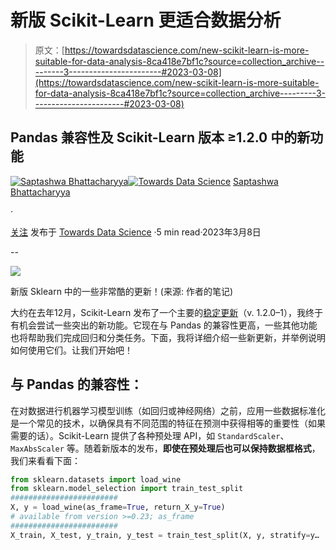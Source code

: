 # 新版 Scikit-Learn 更适合数据分析

> 原文：[https://towardsdatascience.com/new-scikit-learn-is-more-suitable-for-data-analysis-8ca418e7bf1c?source=collection_archive---------3-----------------------#2023-03-08](https://towardsdatascience.com/new-scikit-learn-is-more-suitable-for-data-analysis-8ca418e7bf1c?source=collection_archive---------3-----------------------#2023-03-08)

## Pandas 兼容性及 Scikit-Learn 版本 ≥1.2.0 中的新功能

[](https://saptashwa.medium.com/?source=post_page-----8ca418e7bf1c--------------------------------)[![Saptashwa Bhattacharyya](../Images/b01238113a1f6b91cb6fb0fbfa50303a.png)](https://saptashwa.medium.com/?source=post_page-----8ca418e7bf1c--------------------------------)[](https://towardsdatascience.com/?source=post_page-----8ca418e7bf1c--------------------------------)[![Towards Data Science](../Images/a6ff2676ffcc0c7aad8aaf1d79379785.png)](https://towardsdatascience.com/?source=post_page-----8ca418e7bf1c--------------------------------) [Saptashwa Bhattacharyya](https://saptashwa.medium.com/?source=post_page-----8ca418e7bf1c--------------------------------)

·

[关注](https://medium.com/m/signin?actionUrl=https%3A%2F%2Fmedium.com%2F_%2Fsubscribe%2Fuser%2F9a3c3c477239&operation=register&redirect=https%3A%2F%2Ftowardsdatascience.com%2Fnew-scikit-learn-is-more-suitable-for-data-analysis-8ca418e7bf1c&user=Saptashwa+Bhattacharyya&userId=9a3c3c477239&source=post_page-9a3c3c477239----8ca418e7bf1c---------------------post_header-----------) 发布于 [Towards Data Science](https://towardsdatascience.com/?source=post_page-----8ca418e7bf1c--------------------------------) ·5 min read·2023年3月8日[](https://medium.com/m/signin?actionUrl=https%3A%2F%2Fmedium.com%2F_%2Fvote%2Ftowards-data-science%2F8ca418e7bf1c&operation=register&redirect=https%3A%2F%2Ftowardsdatascience.com%2Fnew-scikit-learn-is-more-suitable-for-data-analysis-8ca418e7bf1c&user=Saptashwa+Bhattacharyya&userId=9a3c3c477239&source=-----8ca418e7bf1c---------------------clap_footer-----------)

--

[](https://medium.com/m/signin?actionUrl=https%3A%2F%2Fmedium.com%2F_%2Fbookmark%2Fp%2F8ca418e7bf1c&operation=register&redirect=https%3A%2F%2Ftowardsdatascience.com%2Fnew-scikit-learn-is-more-suitable-for-data-analysis-8ca418e7bf1c&source=-----8ca418e7bf1c---------------------bookmark_footer-----------)![](../Images/9b506c4e0906db732b941fdb09a6a595.png)

新版 Sklearn 中的一些非常酷的更新！(来源: 作者的笔记)

大约在去年12月，Scikit-Learn 发布了一个主要的[稳定更新](https://scikit-learn.org/stable/auto_examples/release_highlights/plot_release_highlights_1_2_0.html)（v. 1.2.0–1），我终于有机会尝试一些突出的新功能。它现在与 Pandas 的兼容性更高，一些其他功能也将帮助我们完成回归和分类任务。下面，我将详细介绍一些新更新，并举例说明如何使用它们。让我们开始吧！

## 与 Pandas 的兼容性：

在对数据进行机器学习模型训练（如回归或神经网络）之前，应用一些数据标准化是一个常见的技术，以确保具有不同范围的特征在预测中获得相等的重要性（如果需要的话）。Scikit-Learn 提供了各种预处理 API，如 `StandardScaler`、`MaxAbsScaler` 等。随着新版本的发布，**即使在预处理后也可以保持数据框格式**，我们来看看下面：

```py
from sklearn.datasets import load_wine
from sklearn.model_selection import train_test_split
########################
X, y = load_wine(as_frame=True, return_X_y=True) 
# available from version >=0.23; as_frame
########################
X_train, X_test, y_train, y_test = train_test_split(X, y, stratify=y…
```
